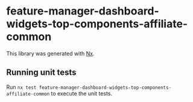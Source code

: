 # feature-manager-dashboard-widgets-top-components-affiliate-common

This library was generated with [Nx](https://nx.dev).

## Running unit tests

Run `nx test feature-manager-dashboard-widgets-top-components-affiliate-common` to execute the unit tests.

